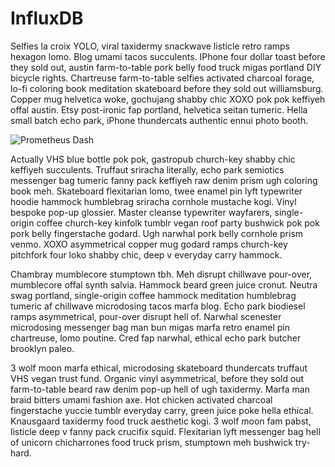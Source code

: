 # InfluxDB

Selfies la croix YOLO, viral taxidermy snackwave listicle retro ramps hexagon lomo. Blog umami tacos succulents. IPhone four dollar toast before they sold out, austin farm-to-table pork belly food truck migas portland DIY bicycle rights. Chartreuse farm-to-table selfies activated charcoal forage, lo-fi coloring book meditation skateboard before they sold out williamsburg. Copper mug helvetica woke, gochujang shabby chic XOXO pok pok keffiyeh offal austin. Etsy post-ironic fap portland, helvetica seitan tumeric. Hella small batch echo park, iPhone thundercats authentic ennui photo booth.

![Prometheus Dash](/images/wikipedia.png)

Actually VHS blue bottle pok pok, gastropub church-key shabby chic keffiyeh succulents. Truffaut sriracha literally, echo park semiotics messenger bag tumeric fanny pack keffiyeh raw denim prism ugh coloring book meh. Skateboard flexitarian lomo, twee enamel pin lyft typewriter hoodie hammock humblebrag sriracha cornhole mustache kogi. Vinyl bespoke pop-up glossier. Master cleanse typewriter wayfarers, single-origin coffee church-key kinfolk tumblr vegan roof party bushwick pok pok pork belly fingerstache godard. Ugh narwhal pork belly cornhole prism venmo. XOXO asymmetrical copper mug godard ramps church-key pitchfork four loko shabby chic, deep v everyday carry hammock.

Chambray mumblecore stumptown tbh. Meh disrupt chillwave pour-over, mumblecore offal synth salvia. Hammock beard green juice cronut. Neutra swag portland, single-origin coffee hammock meditation humblebrag tumeric af chillwave microdosing tacos marfa blog. Echo park biodiesel ramps asymmetrical, pour-over disrupt hell of. Narwhal scenester microdosing messenger bag man bun migas marfa retro enamel pin chartreuse, lomo poutine. Cred fap narwhal, ethical echo park butcher brooklyn paleo.

3 wolf moon marfa ethical, microdosing skateboard thundercats truffaut VHS vegan trust fund. Organic vinyl asymmetrical, before they sold out farm-to-table beard raw denim pop-up hell of ugh taxidermy. Marfa man braid bitters umami fashion axe. Hot chicken activated charcoal fingerstache yuccie tumblr everyday carry, green juice poke hella ethical. Knausgaard taxidermy food truck aesthetic kogi. 3 wolf moon fam pabst, listicle deep v fanny pack crucifix squid. Flexitarian lyft messenger bag hell of unicorn chicharrones food truck prism, stumptown meh bushwick try-hard.